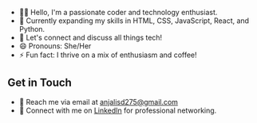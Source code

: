 - 👩‍💻 Hello, I'm a passionate coder and technology enthusiast.
- 🌱 Currently expanding my skills in HTML, CSS, JavaScript, React, and Python.
- 💬 Let's connect and discuss all things tech!
- 😄 Pronouns: She/Her
- ⚡ Fun fact: I thrive on a mix of enthusiasm and coffee!

## Get in Touch
- 📧 Reach me via email at anjalisd275@gmail.com
- 🔗 Connect with me on [LinkedIn](https://www.linkedin.com/in/anjali-singh51/) for professional networking.
